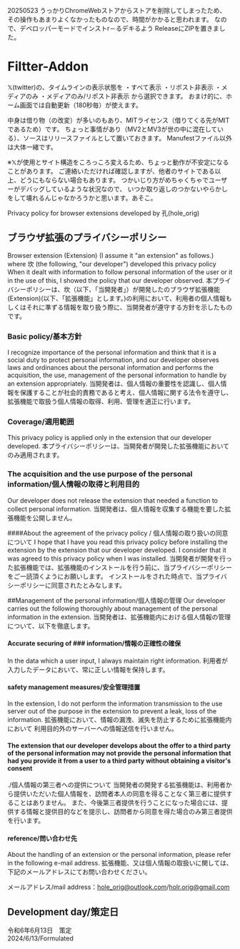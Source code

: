 20250523
うっかりChromeWebストアからストアを削除してしまったため、
その操作もあまりよくなかったものなので、時間がかかると思われます。
なので、デベロッパーモードでインストr－るデキるよう
ReleaseにZIPを置きました。

# Filtter-Addon
𝕏(twitter)の、タイムラインの表示状態を
・すべて表示
・リポスト非表示
・メディアのみ
・メディアのみ/リポスト非表示
から選択できます。
おまけ的に、ホーム画面では自動更新（180秒毎）が使えます。

中身は借り物（の改変）が多いのもあり、MITライセンス（借りてくる先がMITであるため）です。
ちょっと事情があり（MV2とMV3が世の中に混在している）、ソースはリリースファイルとして置いておきます。
Manufestファイル以外は大体一緒です。

※𝕏が使用とサイト構造をころっころ変えるため、ちょっと動作が不安定になることがあります。
ご連絡いただければ確認しますが、他者のサイトである以上、どうにもならない場合もあります。
つかいじり方がめちゃくちゃでユーザーがデバッグしているような状況なので、
いつか取り返しのつかないやらかしをして壊れるんじゃなかろうかと思います。あそこ。

 Privacy policy for browser extensions developed by 孔(hole_orig)
## ブラウザ拡張のプライバシーポリシー

Browser extension (Extension) (I assume it "an extension" as follows.) where 坎 (the following, "our developer") developed this privacy policy When it dealt with information to follow personal information of the user or it in the use of this, I showed the policy that our developer observed.
本プライバシーポリシーは、坎（以下、「当開発者」）が開発したのブラウザ拡張機能(Extension)(以下、「拡張機能」とします。)の利用において、利用者の個人情報もしくはそれに準ずる情報を取り扱う際に、当開発者が遵守する方針を示したものです。

### Basic policy/基本方針
I recognize importance of the personal information and think that it is a social duty to protect personal information, and our developer observes laws and ordinances about the personal information and performs the acquisition, the use, management of the personal information to handle by an extension appropriately.
当開発者は、個人情報の重要性を認識し、個人情報を保護することが社会的責務であると考え、個人情報に関する法令を遵守し、拡張機能で取扱う個人情報の取得、利用、管理を適正に行います。

### Coverage/適用範囲
This privacy policy is applied only in the extension that our developer developed.
本プライバシーポリシーは、当開発者が開発した拡張機能においてのみ適用されます。

###  The acquisition and the use purpose of the personal information/個人情報の取得と利用目的
Our developer does not release the extension that needed a function to collect personal information.
当開発者は、個人情報を収集する機能を要した拡張機能を公開しません。

####About the agreement of the  privacy policy / 個人情報の取り扱いの同意について
I hope that I have you read this privacy policy before installing the extension by the extension that our developer developed.
I consider that it was agreed to this privacy policy when I was installed.
当開発者が開発を行った拡張機能では、拡張機能のインストールを行う前に、当プライバシーポリシーをご一読頂くようにお願いします。
インストールをされた時点で、当プライバシーポリシーに同意されたとみなします。


##Management of the personal information/個人情報の管理
Our developer carries out the following thoroughly about management of the personal information in the extension.
当開発者は、拡張機能内における個人情報の管理について、以下を徹底します。

#### Accurate securing of ### information/情報の正確性の確保
In the data which a user input, I always maintain right information.
利用者が入力したデータにおいて、常に正しい情報を保持します。

#### safety management measures/安全管理措置
In the extension, I do not perform the information transmission to the use server out of the purpose in the extension to prevent a leak, loss of the information.
拡張機能において、情報の漏洩、滅失を防止するために拡張機能内において
利用目的外のサーバーへの情報送信を行いません。

#### The extension that our developer develops about the offer to a third party of the personal information may not provide the personal information that had you provide it from a user to a third party without obtaining a visitor's consent
./個人情報の第三者への提供について
当開発者の開発する拡張機能は、利用者から提供いただいた個人情報を、訪問者本人の同意を得ることなく第三者に提供することはありません。
また、今後第三者提供を行うことになった場合には、提供する情報と提供目的などを提示し、訪問者から同意を得た場合のみ第三者提供を行います。

#### reference/問い合わせ先
About the handling of an extension or the personal information, please refer in the following e-mail address.
拡張機能、又は個人情報の取扱いに関しては、下記のメールアドレスにてお問い合わせください。

メールアドレス/mail address：hole_orig@outlook.com/holr.orig@gmail.com

## Development day/策定日
令和6年6月13日　策定  
2024/6/13/Formulated
